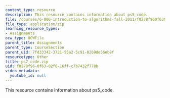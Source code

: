 ```yaml
---
content_type: resource
description: This resource contains information about ps5_code.
file: /courses/6-006-introduction-to-algorithms-fall-2011/f0278f960f6302f616ffc7b7432f778b_ps7_code.zip
file_type: application/zip
learning_resource_types:
- Assignments
ocw_type: OCWFile
parent_title: Assignments
parent_type: CourseSection
parent_uid: 7fd33342-3721-55a2-5c91-0269de56eb8f
resourcetype: Other
title: ps7_code.zip
uid: f0278f96-0f63-02f6-16ff-c7b7432f778b
video_metadata:
  youtube_id: null
---
```

This resource contains information about ps5_code.

